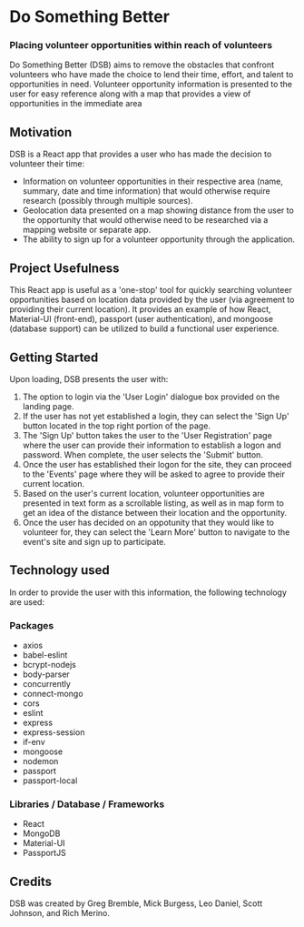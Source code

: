 # Do Something Better
 ### Placing volunteer opportunities within reach of volunteers

 Do Something Better (DSB) aims to remove the obstacles that confront volunteers who have made the choice to lend their time, effort, and talent to opportunities in need.  Volunteer opportunity information is presented to the user for easy reference along with a map that provides a view of opportunities in the immediate area

 ## Motivation
 DSB is a React app that provides a user who has made the decision to volunteer their time:
 * Information on volunteer opportunities in their respective area (name, summary, date and time information) that would otherwise require research (possibly through multiple sources).
 * Geolocation data presented on a map showing distance from the user to the opportunity that would otherwise need to be researched via a mapping website or separate app.
 * The ability to sign up for a volunteer opportunity through the application.

 ## Project Usefulness
 This React app is useful as a 'one-stop' tool for quickly searching volunteer opportunities based on location data provided by the user (via agreement to providing their current location).  It provides an example of how React, Material-UI (front-end), passport (user authentication), and mongoose (database support) can be utilized to build a functional user experience.

 ## Getting Started
 Upon loading, DSB presents the user with:

 1.  The option to login via the 'User Login' dialogue box provided on the landing page.
 2.  If the user has not yet established a login, they can select the 'Sign Up' button located in the top right portion of the page.
 3.  The 'Sign Up' button takes the user to the 'User Registration' page where the user can provide their information to establish a logon and password.  When complete, the user selects the 'Submit' button.
 4.  Once the user has established their logon for the site, they can proceed to the 'Events' page where they will be asked to agree to provide their current location.
 5.  Based on the user's current location, volunteer opportunities are presented in text form as a scrollable listing, as well as in map form to get an idea of the distance between their location and the opportunity.
 6.  Once the user has decided on an oppotunity that they would like to volunteer for, they can select the 'Learn More' button to navigate to the event's site and sign up to participate.

 ## Technology used
 In order to provide the user with this information, the following technology are used:

 ### Packages
 * axios
 * babel-eslint
 * bcrypt-nodejs
 * body-parser
 * concurrently
 * connect-mongo
 * cors
 * eslint
 * express
 * express-session
 * if-env
 * mongoose
 * nodemon
 * passport
 * passport-local

 ### Libraries / Database / Frameworks
 * React
 * MongoDB
 * Material-UI
 * PassportJS

 ## Credits
 DSB was created by Greg Bremble, Mick Burgess, Leo Daniel, Scott Johnson, and Rich Merino.
